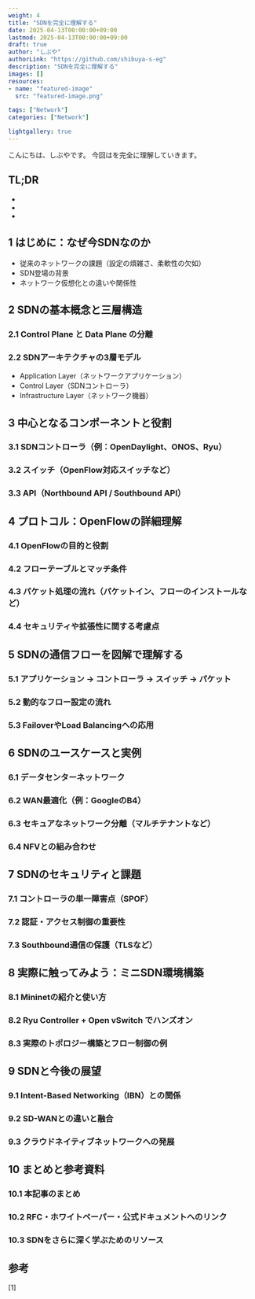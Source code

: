 ```yaml
---
weight: 4
title: "SDNを完全に理解する"
date: 2025-04-13T00:00:00+09:00
lastmod: 2025-04-13T00:00:00+09:00
draft: true
author: "しぶや"
authorLink: "https://github.com/shibuya-s-eg"
description: "SDNを完全に理解する"
images: []
resources:
- name: "featured-image"
  src: "featured-image.png"

tags: ["Network"]
categories: ["Network"]

lightgallery: true
---
```


<!--
Todo:
- TLDR

-->


こんにちは、しぶやです。
今回はを完全に理解していきます。


## TL;DR

*
*
*
## 1 はじめに：なぜ今SDNなのか
- 従来のネットワークの課題（設定の煩雑さ、柔軟性の欠如）
- SDN登場の背景
- ネットワーク仮想化との違いや関係性

## 2 SDNの基本概念と三層構造
### 2.1 Control Plane と Data Plane の分離
### 2.2 SDNアーキテクチャの3層モデル
- Application Layer（ネットワークアプリケーション）
- Control Layer（SDNコントローラ）
- Infrastructure Layer（ネットワーク機器）

## 3 中心となるコンポーネントと役割
### 3.1 SDNコントローラ（例：OpenDaylight、ONOS、Ryu）
### 3.2 スイッチ（OpenFlow対応スイッチなど）
### 3.3 API（Northbound API / Southbound API）

## 4 プロトコル：OpenFlowの詳細理解
### 4.1 OpenFlowの目的と役割
### 4.2 フローテーブルとマッチ条件
### 4.3 パケット処理の流れ（パケットイン、フローのインストールなど）
### 4.4 セキュリティや拡張性に関する考慮点

## 5 SDNの通信フローを図解で理解する
### 5.1 アプリケーション → コントローラ → スイッチ → パケット
### 5.2 動的なフロー設定の流れ
### 5.3 FailoverやLoad Balancingへの応用

## 6 SDNのユースケースと実例
### 6.1 データセンターネットワーク
### 6.2 WAN最適化（例：GoogleのB4）
### 6.3 セキュアなネットワーク分離（マルチテナントなど）
### 6.4 NFVとの組み合わせ

## 7 SDNのセキュリティと課題
### 7.1 コントローラの単一障害点（SPOF）
### 7.2 認証・アクセス制御の重要性
### 7.3 Southbound通信の保護（TLSなど）

## 8 実際に触ってみよう：ミニSDN環境構築
### 8.1 Mininetの紹介と使い方
### 8.2 Ryu Controller + Open vSwitch でハンズオン
### 8.3 実際のトポロジー構築とフロー制御の例

## 9 SDNと今後の展望
### 9.1 Intent-Based Networking（IBN）との関係
### 9.2 SD-WANとの違いと融合
### 9.3 クラウドネイティブネットワークへの発展

## 10 まとめと参考資料
### 10.1 本記事のまとめ
### 10.2 RFC・ホワイトペーパー・公式ドキュメントへのリンク
### 10.3 SDNをさらに深く学ぶためのリソース



## 参考

[1] []()

